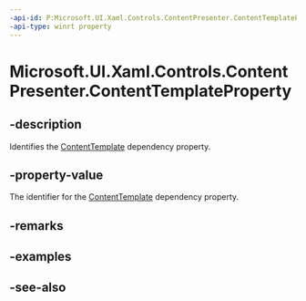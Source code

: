```yaml
---
-api-id: P:Microsoft.UI.Xaml.Controls.ContentPresenter.ContentTemplateProperty
-api-type: winrt property
---
```


<!-- Property syntax
public Windows.UI.Xaml.DependencyProperty ContentTemplateProperty { get; }
-->

# Microsoft.UI.Xaml.Controls.ContentPresenter.ContentTemplateProperty

## -description
Identifies the [ContentTemplate](contentpresenter_contenttemplate.md) dependency property.

## -property-value
The identifier for the [ContentTemplate](contentpresenter_contenttemplate.md) dependency property.

## -remarks

## -examples

## -see-also
